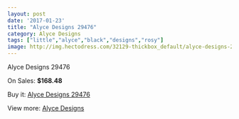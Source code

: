 ```yaml
---
layout: post
date: '2017-01-23'
title: "Alyce Designs 29476"
category: Alyce Designs
tags: ["little","alyce","black","designs","rosy"]
image: http://img.hectodress.com/32129-thickbox_default/alyce-designs-29476.jpg
---
```

Alyce Designs 29476

On Sales: **$168.48**
<a href="https://www.hectodress.com/alyce-designs/14639-alyce-designs-29476.html"><amp-img layout="responsive" width="600" height="600" src="//img.hectodress.com/32129-thickbox_default/alyce-designs-29476.jpg" alt="Alyce Designs 29476 0" /></a>
<a href="https://www.hectodress.com/alyce-designs/14639-alyce-designs-29476.html"><amp-img layout="responsive" width="600" height="600" src="//img.hectodress.com/32130-thickbox_default/alyce-designs-29476.jpg" alt="Alyce Designs 29476 1" /></a>

Buy it: [Alyce Designs 29476](https://www.hectodress.com/alyce-designs/14639-alyce-designs-29476.html "Alyce Designs 29476")

View more: [Alyce Designs](https://www.hectodress.com/263-alyce-designs "Alyce Designs")